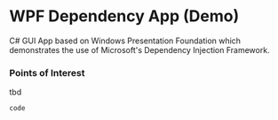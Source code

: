 # WPF Dependency App (Demo)
C# GUI App based on Windows Presentation Foundation which demonstrates the use of Microsoft's Dependency Injection Framework.

### Points of Interest
tbd

```C#
code
```
